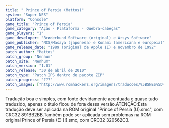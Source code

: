 ```yaml
---
title: " Prince of Persia (Mattos)"
system: "Super NES"
platform: "Console"
game_title: "Prince of Persia"
game_category: "Ação - Plataforma - Quebra-cabeças"
game_players: "1"
game_developer: "Brøderbund Software (original) e Arsys Software"
game_publisher: "NCS/Masaya (japonesa) e Konami (americana e européia)"
game_release_date: "1989 (original de Apple II) e novembro de 1992"
patch_author: "Mattos"
patch_group: "Nenhum"
patch_site: "Nenhum"
patch_version: "1.01"
patch_release: "30 de abril de 2010"
patch_type: "Patch IPS dentro de pacote ZIP"
patch_progress: "???"
patch_images: ["http://www.romhackers.org/imagens/traducoes/%5BSNES%5D%20Prince%20of%20Persia%20-%20Mattos%20-%201.png","http://www.romhackers.org/imagens/traducoes/%5BSNES%5D%20Prince%20of%20Persia%20-%20Mattos%20-%201.01%20-%202.png","http://www.romhackers.org/imagens/traducoes/%5BSNES%5D%20Prince%20of%20Persia%20-%20Mattos%20-%201.01%20-%203.png"]
---
```

Tradução boa e simples, com fonte devidamente acentuada e quase tudo traduzido, apenas o título ficou de fora dessa versão.ATENÇÃO:Esta tradução deve ser aplicada na ROM original "Prince of Persia (U).smc", com CRC32 891BB2BB.Também pode ser aplicada sem problemas na ROM original Prince of Persia (E) [!].smc, com CRC32 320562C3.